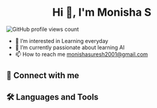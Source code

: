 <h1 align="center"> Hi 👋, I'm Monisha S</h1>

![GitHub profile views count](https://komarev.com/ghpvc/?username=your-github-username&abbreviated=true&color=green)
- 👀 I’m interested in Learning everyday
- 🌱 I’m currently passionate about learning AI
- 📫 How to reach me monishasuresh2001@gmail.com

## 💬 Connect with me

## 🛠️  Languages and Tools
<!---
Monishasuresh/Monishasuresh is a ✨ special ✨ repository because its `README.md` (this file) appears on your GitHub profile.
You can click the Preview link to take a look at your changes.
--->

